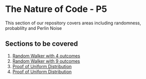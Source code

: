 # The Nature of Code - P5

This section of our repository covers areas including randomness, probablilty and Perlin Noise

## Sections to be covered
1. [Random Walker with 4 outcomes](01_Random_Walker_with_4_outcomes)
2. [Random Walker with 9 outcomes](02_Random_Walker_with_9_outcomes)
3. [Proof of Uniform Distribution](03_Proof_of_Uniform_Distribution)
4. [Proof of Uniform Distribution](04_Proof_of_Uniform_Distribution)
